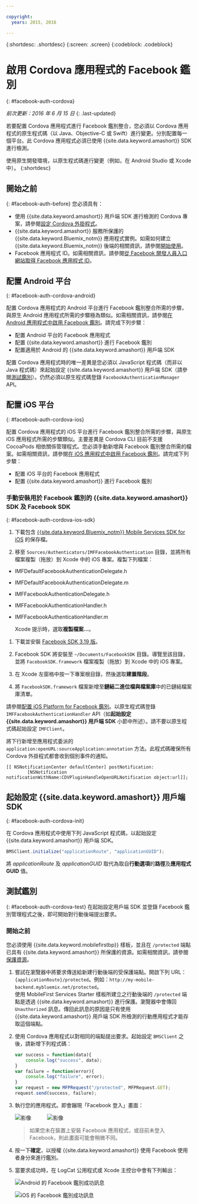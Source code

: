 ```yaml
---

copyright:
  years: 2015, 2016

---
```

{:shortdesc: .shortdesc}
{:screen: .screen}
{:codeblock: .codeblock}

# 啟用 Cordova 應用程式的 Facebook 鑑別
{: #facebook-auth-cordova}

*前次更新：2016 年 6 月 15 日*
{: .last-updated}


若要配置 Cordova 應用程式進行 Facebook 鑑別整合，您必須以 Cordova 應用程式的原生程式碼（以 Java、Objective-C 或 Swift）進行變更。分別配置每一個平台。此 Cordova 應用程式必須已使用 {{site.data.keyword.amashort}} SDK 進行檢測。 


使用原生開發環境，以原生程式碼進行變更（例如，在 Android Studio 或 Xcode 中）。
{:shortdesc}

## 開始之前
{: #facebook-auth-before}
您必須具有：
* 使用 {{site.data.keyword.amashort}} 用戶端 SDK 進行檢測的 Cordova 專案，請參閱[設定 Cordova 外掛程式](https://console.{DomainName}/docs/services/mobileaccess/getting-started-cordova.html)。
* {{site.data.keyword.amashort}} 服務所保護的 {{site.data.keyword.Bluemix_notm}} 應用程式實例。如需如何建立 {{site.data.keyword.Bluemix_notm}} 後端的相關資訊，請參閱[開始使用](index.html)。
* Facebook 應用程式 ID。如需相關資訊，請參閱[從 Facebook 開發人員入口網站取得 Facebook 應用程式 ID](https://console.{DomainName}/docs/services/mobileaccess/facebook-auth-overview.html#facebook-appID)。



## 配置 Android 平台
{: #facebook-auth-cordova-android}

配置 Cordova 應用程式的 Android 平台進行 Facebook 鑑別整合所需的步驟，與原生 Android 應用程式所需的步驟極為類似。如需相關資訊，請參閱[在 Android 應用程式中啟用 Facebook 鑑別](https://console.{DomainName}/docs/services/mobileaccess/facebook-auth-android.html)。請完成下列步驟：

* 配置 Android 平台的 Facebook 應用程式
* 配置 {{site.data.keyword.amashort}} 進行 Facebook 鑑別
* 配置適用於 Android 的 {{site.data.keyword.amashort}} 用戶端 SDK

配置 Cordova 應用程式時的唯一差異是您必須以 JavaScript 程式碼（而非以 Java 程式碼）來起始設定 {{site.data.keyword.amashort}} 用戶端 SDK（請參閱[測試鑑別](#facebook-auth-cordova-test)）。仍然必須以原生程式碼登錄 `FacebookAuthenticationManager` API。

## 配置 iOS 平台
{: #facebook-auth-cordova-ios}

配置 Cordova 應用程式的 iOS 平台進行 Facebook 鑑別整合所需的步驟，與原生 iOS 應用程式所需的步驟類似。主要差異是 Cordova CLI 目前不支援 CocoaPods 相依關係管理程式。您必須手動新增與 Facebook 鑑別整合所需的檔案。如需相關資訊，請參閱[在 iOS 應用程式中啟用 Facebook 鑑別](https://console.{DomainName}/docs/services/mobileaccess/facebook-auth-ios.html)。請完成下列步驟：

* 配置 iOS 平台的 Facebook 應用程式
* 配置 {{site.data.keyword.amashort}} 進行 Facebook 鑑別

### 手動安裝用於 Facebook 鑑別的 {{site.data.keyword.amashort}} SDK 及 Facebook SDK
{: #facebook-auth-cordova-ios-sdk}
1. 下載包含 [{{site.data.keyword.Bluemix_notm}} Mobile Services SDK for iOS](https://hub.jazz.net/git/bluemixmobilesdk/imf-ios-sdk/archive?revstr=master) 的保存檔。

1. 移至 `Sources/Authenticators/IMFFacebookAuthentication` 目錄，並將所有檔案複製（拖放）到 Xcode 中的 iOS 專案。複製下列檔案：
  * IMFDefaultFacebookAuthenticationDelegate.h
  * IMFDefaultFacebookAuthenticationDelegate.m
  * IMFFacebookAuthenticationDelegate.h
  * IMFFacebookAuthenticationHandler.h
  * IMFFacebookAuthenticationHandler.m

	Xcode 提示時，選取**複製檔案...**。

1. 下載並安裝 [Facebook SDK 3.19 版](https://developers.facebook.com/resources/facebook-ios-sdk-3.19.pkg)。

1. Facebook SDK 將安裝至 `~/Documents/FacebookSDK` 目錄。導覽至該目錄，並將 `FacebookSDK.framework` 檔案複製（拖放）到 Xcode 中的 iOS 專案。

1. 	在 Xcode 左窗格中按一下專案根目錄，然後選取**建置階段**。

1. 將 `FacebookSDK.framework` 檔案新增至**鏈結二進位檔與檔案庫**中的已鏈結檔案庫清單。

 請參閱[配置 iOS Platform for Facebook 鑑別](https://console.{DomainName}/docs/services/mobileaccess/facebook-auth-ios.html)。以原生程式碼登錄 `IMFFacebookAuthenticationHandler` API（如**起始設定 {{site.data.keyword.amashort}} 用戶端 SDK** 小節中所述）。請不要以原生程式碼起始設定 `IMFClient`。

將下行新增至應用程式委派的 `application:openURL:sourceApplication:annotation` 方法。此程式碼確保所有 Cordova 外掛程式都會收到個別事件的通知。

```
[[ NSNotificationCenter defaultCenter] postNotification:
		[NSNotification notificationWithName:CDVPluginHandleOpenURLNotification object:url]];      
```

## 起始設定 {{site.data.keyword.amashort}} 用戶端 SDK
{: #facebook-auth-cordova-init}

在 Cordova 應用程式中使用下列 JavaScript 程式碼，以起始設定 {{site.data.keyword.amashort}} 用戶端 SDK。

```JavaScript
BMSClient.initialize("applicationRoute", "applicationGUID");
```

將 *applicationRoute* 及 *applicationGUID* 取代為取自**行動選項**的**路徑**及**應用程式 GUID** 值。

## 測試鑑別
{: #facebook-auth-cordova-test}
在起始設定用戶端 SDK 並登錄 Facebook 鑑別管理程式之後，即可開始對行動後端提出要求。

### 開始之前
您必須使用 {{site.data.keyword.mobilefirstbp}} 樣板，並且在 `/protected` 端點已具有 {{site.data.keyword.amashort}} 所保護的資源。如需相關資訊，請參閱[保護資源](https://console.{DomainName}/docs/services/mobileaccess/protecting-resources.html)。

1. 嘗試在瀏覽器中將要求傳送給新建行動後端的受保護端點。開啟下列 URL：`{applicationRoute}/protected`。例如：`http://my-mobile-backend.mybluemix.net/protected`。
<br/>使用 MobileFirst Services Starter 樣板所建立之行動後端的 `/protected` 端點是透過 {{site.data.keyword.amashort}} 進行保護。瀏覽器中會傳回 `Unauthorized` 訊息。傳回此訊息的原因是只有使用 {{site.data.keyword.amashort}} 用戶端 SDK 所檢測的行動應用程式才能存取這個端點。

1. 使用 Cordova 應用程式以對相同的端點提出要求。起始設定 `BMSClient` 之後，請新增下列程式碼：

	```JavaScript
	var success = function(data){
    	console.log("success", data);
    }
	var failure = function(error){
    	console.log("failure", error);
    }
	var request = new MFPRequest("/protected", MFPRequest.GET);
	request.send(success, failure);
	```

1. 執行您的應用程式。即會蹦現「Facebook 登入」畫面：

	![影像](images/android-facebook-login.png) &nbsp;&nbsp;&nbsp;&nbsp;&nbsp;&nbsp;&nbsp;&nbsp;&nbsp;	![影像](images/ios-facebook-login.png)

	> 如果您未在裝置上安裝 Facebook 應用程式，或目前未登入 Facebook，則此畫面可能會稍微不同。

1. 按一下**確定**，以授權 {{site.data.keyword.amashort}} 使用 Facebook 使用者身分來進行鑑別。

1. 	當要求成功時，在 LogCat 公用程式或 Xcode 主控台中會有下列輸出：

	![Android 的 Facebook 鑑別成功訊息](images/android-facebook-login-success.png)

	![iOS 的 Facebook 鑑別成功訊息](images/ios-facebook-login-success.png)
